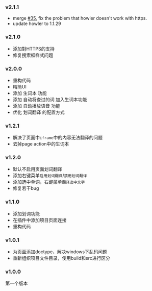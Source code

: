 ### v2.1.1
- merge [#35](https://github.com/neekey/iciba/pull/35), fix the problem that howler doesn't work with https.
- update howler to 1.1.29

### v2.1.0
- 添加對HTTPS的支持
- 修复搜索框样式问题

### v2.0.0
- 重构代码
- 精简UI
- 添加 生词本 功能
- 添加 自动将查过的词 加入生词本功能
- 添加 自动播放语音 功能
- 优化 划词翻译 的配置方式

### v1.2.1
- 解决了页面中`iframe`中的内容无法翻译的问题
- 去掉page action中的生词本

### v1.2.0
- 默认不启用页面划词翻译
- 添加右键菜单`启用划词翻译`/`禁用划词翻译`
- 添加选中单词，右键菜单`翻译选中文字`
- 修复若干bug

### v1.1.0
- 添加划词功能
- 在插件中添加项目页面连接
- 重构代码

### v1.0.1
- 为页面添加doctype，解决windows下乱码问题
- 重新组织项目文件目录，使用build和src进行区分

### v1.0.0

第一个版本